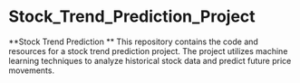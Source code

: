 # Stock_Trend_Prediction_Project
**Stock Trend Prediction **
This repository contains the code and resources for a stock trend prediction project. The project utilizes machine learning techniques to analyze historical stock data and predict future price movements.

